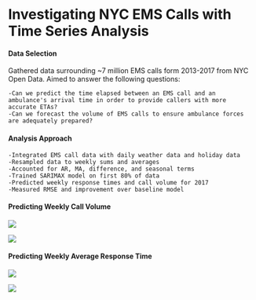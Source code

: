 # Investigating NYC EMS Calls with Time Series Analysis

#### Data Selection 

Gathered data surrounding ~7 million EMS calls form 2013-2017 from NYC Open Data. Aimed to answer the following questions: 

    -Can we predict the time elapsed between an EMS call and an ambulance's arrival time in order to provide callers with more      accurate ETAs? 
    -Can we forecast the volume of EMS calls to ensure ambulance forces are adequately prepared? 

#### Analysis Approach 

    -Integrated EMS call data with daily weather data and holiday data 
    -Resampled data to weekly sums and averages
    -Accounted for AR, MA, difference, and seasonal terms
    -Trained SARIMAX model on first 80% of data
    -Predicted weekly response times and call volume for 2017
    -Measured RMSE and improvement over baseline model 
    
#### Predicting Weekly Call Volume 

![](https://github.com/kahartman2/nyc_911_calls/blob/master/weekly_call_volume.png)

![](https://github.com/kahartman2/nyc_911_calls/blob/master/weekly_call_volume_facebook.png)

#### Predicting Weekly Average Response Time 

![](https://github.com/kahartman2/nyc_911_calls/blob/master/weekly_average_time.png)

![](https://github.com/kahartman2/nyc_911_calls/blob/master/weekly_average_time_facebook.png)
